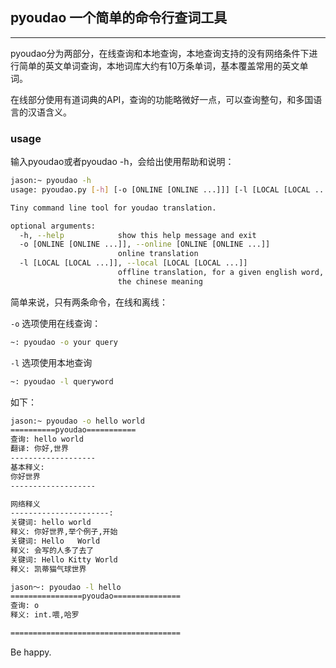 ## pyoudao 一个简单的命令行查词工具
--------

pyoudao分为两部分，在线查询和本地查询，本地查询支持的没有网络条件下进行简单的英文单词查询，本地词库大约有10万条单词，基本覆盖常用的英文单词。

在线部分使用有道词典的API，查询的功能略微好一点，可以查询整句，和多国语言的汉语含义。

### usage
输入pyoudao或者pyoudao -h，会给出使用帮助和说明：
``` bash
jason:~ pyoudao -h
usage: pyoudao.py [-h] [-o [ONLINE [ONLINE ...]]] [-l [LOCAL [LOCAL ...]]]

Tiny command line tool for youdao translation.

optional arguments:
  -h, --help            show this help message and exit
  -o [ONLINE [ONLINE ...]], --online [ONLINE [ONLINE ...]]
                        online translation
  -l [LOCAL [LOCAL ...]], --local [LOCAL [LOCAL ...]]
                        offline translation, for a given english word, return
                        the chinese meaning
```
简单来说，只有两条命令，在线和离线：

```-o``` 选项使用在线查询：

``` bash
~: pyoudao -o your query
```

```-l``` 选项使用本地查询
``` bash
~: pyoudao -l queryword
```

如下：

``` bash
jason:~ pyoudao -o hello world
==========pyoudao===========
查询: hello world
翻译: 你好,世界
-------------------
基本释义:
你好世界
-------------------

网络释义
----------------------:
关键词: hello world
释义: 你好世界,举个例子,开始
关键词: Hello   World
释义: 会写的人多了去了
关键词: Hello Kitty World
释义: 凯蒂猫气球世界
```

``` bash
jason～: pyoudao -l hello 
================pyoudao===============
查询: o
释义: int.喂,哈罗

======================================

```

Be happy.
